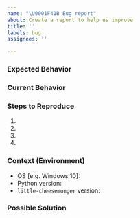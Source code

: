 ```yaml
---
name: "\U0001F41B Bug report"
about: Create a report to help us improve
title: ''
labels: bug
assignees: ''

---
```


<!-- Please search existing and closed issues to avoid creating duplicates. -->

<!-- Provide a general summary of the issue in the Title above. -->

### Expected Behavior

<!-- Tell us what should happen. -->

### Current Behavior

<!-- 
    Tell us what happens instead of the expected behavior.
    If an error message is being displayed, please include the full text of the error message and any stack trace.
-->

### Steps to Reproduce

<!-- 
    Provide a link to a live example or an unambiguous set of steps to
    reproduce this bug. Include code to reproduce if relevant. 
-->
1.
2.
3.
4.

### Context (Environment)
 - OS [e.g. Windows 10]: 
- Python version: 
- `little-cheesemonger` version: 

### Possible Solution
<!-- Not obligatory but suggest a fix/reason for the bug. -->
